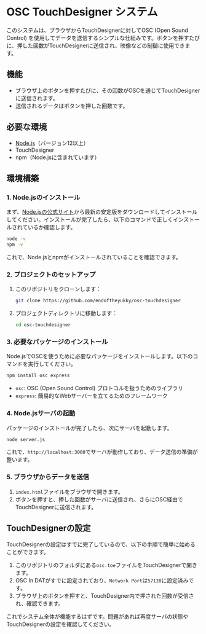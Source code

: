 # OSC TouchDesigner システム
このシステムは、ブラウザからTouchDesignerに対してOSC (Open Sound Control) を使用してデータを送信するシンプルな仕組みです。ボタンを押すたびに、押した回数がTouchDesignerに送信され、映像などの制御に使用できます。

## 機能
- ブラウザ上のボタンを押すたびに、その回数がOSCを通じてTouchDesignerに送信されます。
- 送信されるデータはボタンを押した回数です。

## 必要な環境

- [Node.js](https://nodejs.org/)（バージョン12以上）
- TouchDesigner
- npm（Node.jsに含まれています）

## 環境構築

### 1. Node.jsのインストール

まず、[Node.jsの公式サイト](https://nodejs.org/)から最新の安定版をダウンロードしてインストールしてください。インストールが完了したら、以下のコマンドで正しくインストールされているか確認します。

```bash
node -v
npm -v
```

これで、Node.jsとnpmがインストールされていることを確認できます。

### 2. プロジェクトのセットアップ

1. このリポジトリをクローンします：

   ```bash
   git clone https://github.com/endoftheyukky/osc-touchdesigner
   ```

2. プロジェクトディレクトリに移動します：

   ```bash
   cd osc-touchdesigner
   ```

### 3. 必要なパッケージのインストール

Node.jsでOSCを使うために必要なパッケージをインストールします。以下のコマンドを実行してください。

```bash
npm install osc express
```

- `osc`: OSC (Open Sound Control) プロトコルを扱うためのライブラリ
- `express`: 簡易的なWebサーバーを立てるためのフレームワーク

### 4. Node.jsサーバの起動

パッケージのインストールが完了したら、次にサーバを起動します。

```bash
node server.js
```

これで、`http://localhost:3000`でサーバが動作しており、データ送信の準備が整います。

### 5. ブラウザからデータを送信

1. `index.html`ファイルをブラウザで開きます。
2. ボタンを押すと、押した回数がサーバに送信され、さらにOSC経由でTouchDesignerに送信されます。

## TouchDesignerの設定

TouchDesignerの設定はすでに完了しているので、以下の手順で簡単に始めることができます。

1. このリポジトリのフォルダにある`osc.toe`ファイルをTouchDesignerで開きます。
2. OSC In DATがすでに設定されており、`Network Port`は`57120`に設定済みです。
3. ブラウザ上のボタンを押すと、TouchDesigner内で押された回数が受信され、確認できます。

これでシステム全体が機能するはずです。問題があれば再度サーバの状態やTouchDesignerの設定を確認してください。
